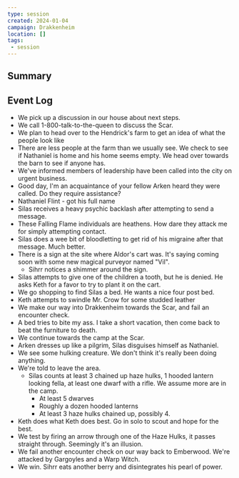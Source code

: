 ```yaml
---
type: session
created: 2024-01-04
campaign: Drakkenheim
location: []
tags:
 - session
---
```



## Summary

## Event Log


- We pick up a discussion in our house about next steps.
- We call 1-800-talk-to-the-queen to discuss the Scar.
- We plan to head over to the Hendrick's farm to get an idea of what the people look like
- There are less people at the farm than we usually see. We check to see if Nathaniel is home and his home seems empty. We head over towards the barn to see if anyone has.
- We've informed members of leadership have been called into the city on urgent business.
- Good day, I'm an acquaintance of your fellow Arken heard they were called. Do they require assistance?
- Nathaniel Flint - got his full name
- Silas receives a heavy psychic backlash after attempting to send a message.
- These Falling Flame individuals are heathens. How dare they attack me for simply attempting contact.
- Silas does a wee bit of bloodletting to get rid of his migraine after that message. Much better.
- There is a sign at the site where Aldor's cart was. It's saying coming soon with some new magical purveyor named "Vil".
	- Sihrr notices a shimmer around the sign.
- Silas attempts to give one of the children a tooth, but he is denied. He asks Keth for a favor to try to plant it on the cart.
- We go shopping to find Silas a bed. He wants a nice four post bed.
- Keth attempts to swindle Mr. Crow for some studded leather
- We make our way into Drakkenheim towards the Scar, and fail an encounter check.
- A bed tries to bite my ass. I take a short vacation, then come back to beat the furniture to death.
- We continue towards the camp at the Scar.
- Arken dresses up like a pilgrim, Silas disguises himself as Nathaniel.
- We see some hulking creature. We don't think it's really been doing anything.
- We're told to leave the area.
	- Silas counts at least 3 chained up haze hulks, 1 hooded lantern looking fella, at least one dwarf with a rifle. We assume more are in the camp.
		- At least 5 dwarves
		- Roughly a dozen hooded lanterns
		- At least 3 haze hulks chained up, possibly 4.
- Keth does what Keth does best. Go in solo to scout and hope for the best.
- We test by firing an arrow through one of the Haze Hulks, it passes straight through. Seemingly it's an illusion.
- We fail another encounter check on our way back to Emberwood. We're attacked by Gargoyles and a Warp Witch.
- We win. Sihrr eats another berry and disintegrates his pearl of power.

